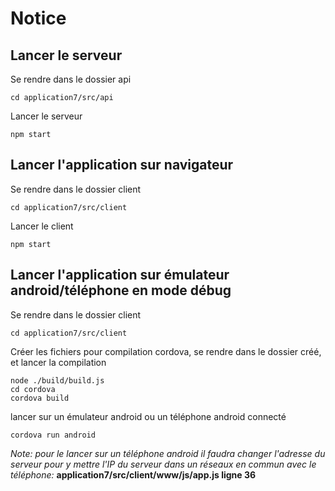 Notice 
===========


Lancer le serveur
-----

Se rendre dans le dossier api
```
cd application7/src/api
```
Lancer le serveur
```
npm start
```

Lancer l'application sur navigateur
----

Se rendre dans le dossier client
```
cd application7/src/client
```
Lancer le client
```
npm start
```

Lancer l'application sur émulateur android/téléphone en mode débug
----

Se rendre dans le dossier client
```
cd application7/src/client
```

Créer les fichiers pour compilation cordova, se rendre dans le dossier créé, et lancer la compilation
```
node ./build/build.js
cd cordova
cordova build
```
lancer sur un émulateur android ou un téléphone android connecté
```
cordova run android
```
*Note: pour le lancer sur un téléphone android il faudra changer l'adresse du serveur pour y mettre l'IP du serveur dans un réseaux en commun avec le téléphone:* **application7/src/client/www/js/app.js ligne 36** 
